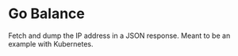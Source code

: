 # Go Balance

Fetch and dump the IP address in a JSON response. Meant to be an example with Kubernetes.
